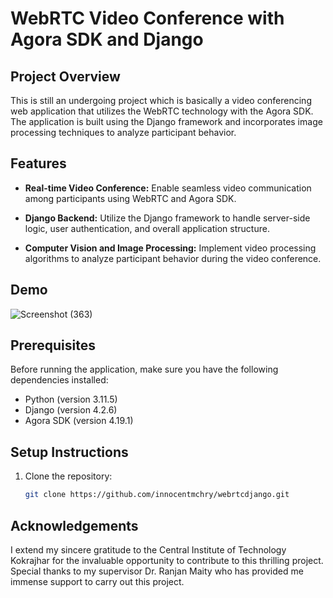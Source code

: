 # WebRTC Video Conference with Agora SDK and Django

## Project Overview

This is still an undergoing project which is basically a video conferencing web application that utilizes the WebRTC technology with the Agora SDK. The application is built using the Django framework and incorporates image processing techniques to analyze participant behavior.

## Features

- **Real-time Video Conference:** Enable seamless video communication among participants using WebRTC and Agora SDK.

- **Django Backend:** Utilize the Django framework to handle server-side logic, user authentication, and overall application structure.

- **Computer Vision and Image Processing:** Implement video processing algorithms to analyze participant behavior during the video conference.

## Demo

![Screenshot (363)](https://github.com/innocentmchry/webrtcdjango/assets/103591230/0b9bb223-827b-4776-b346-6b4381c00f4c)


## Prerequisites

Before running the application, make sure you have the following dependencies installed:

- Python (version 3.11.5)
- Django (version 4.2.6)
- Agora SDK (version 4.19.1)

## Setup Instructions

1. Clone the repository:
   ```bash
   git clone https://github.com/innocentmchry/webrtcdjango.git

   
## Acknowledgements

I extend my sincere gratitude to the Central Institute of Technology Kokrajhar for the invaluable opportunity to contribute to this thrilling project. Special thanks to my supervisor Dr. Ranjan Maity who has provided me immense support to carry out this project.
